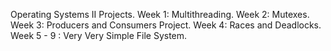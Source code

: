 Operating Systems II Projects. Week 1: Multithreading. Week 2: Mutexes. Week 3: Producers and Consumers Project. Week 4: Races and Deadlocks. Week 5 - 9 : Very Very Simple File System.
